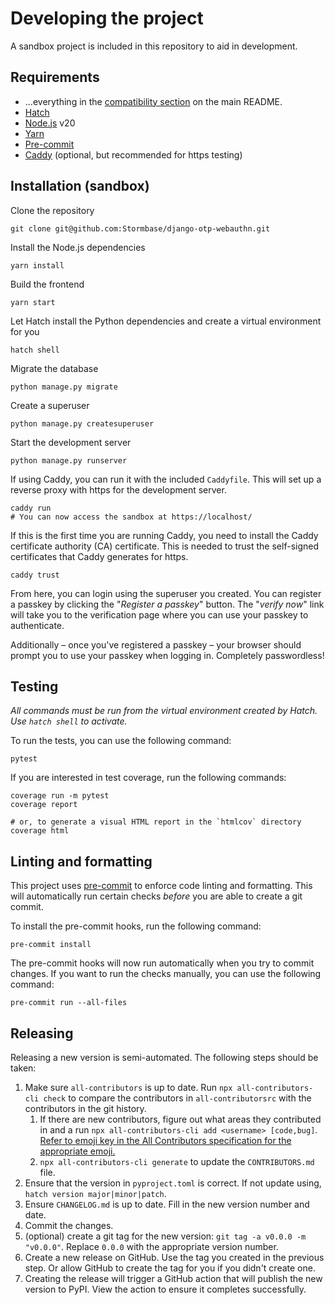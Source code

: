 # Developing the project

A sandbox project is included in this repository to aid in development.

## Requirements

- ...everything in the [compatibility section](./README.md#compatibility) on the main README.
- [Hatch](https://hatch.pypa.io/)
- [Node.js](https://nodejs.org/) v20
- [Yarn](https://yarnpkg.com/)
- [Pre-commit](https://pre-commit.com/)
- [Caddy](https://caddyserver.com/) (optional, but recommended for https testing)

## Installation (sandbox)

Clone the repository

    git clone git@github.com:Stormbase/django-otp-webauthn.git

Install the Node.js dependencies

    yarn install

Build the frontend

    yarn start

Let Hatch install the Python dependencies and create a virtual environment for you

    hatch shell

Migrate the database

    python manage.py migrate

Create a superuser

    python manage.py createsuperuser

Start the development server

    python manage.py runserver

If using Caddy, you can run it with the included `Caddyfile`. This will set up a reverse proxy with https for the development server.

    caddy run
    # You can now access the sandbox at https://localhost/

If this is the first time you are running Caddy, you need to install the Caddy certificate authority (CA) certificate. This is needed to trust the self-signed certificates that Caddy generates for https.

    caddy trust

From here, you can login using the superuser you created. You can register a passkey by clicking the "_Register a passkey_" button. The "_verify now_" link will take you to the verification page where you can use your passkey to authenticate.

Additionally – once you've registered a passkey – your browser should prompt you to use your passkey when logging in. Completely passwordless!

## Testing

_All commands must be run from the virtual environment created by Hatch. Use `hatch shell` to activate._

To run the tests, you can use the following command:

    pytest

If you are interested in test coverage, run the following commands:

    coverage run -m pytest
    coverage report

    # or, to generate a visual HTML report in the `htmlcov` directory
    coverage html

## Linting and formatting

This project uses [pre-commit](https://pre-commit.com/) to enforce code linting and formatting. This will automatically run certain checks _before_ you are able to create a git commit.

To install the pre-commit hooks, run the following command:

    pre-commit install

The pre-commit hooks will now run automatically when you try to commit changes. If you want to run the checks manually, you can use the following command:

    pre-commit run --all-files

## Releasing

Releasing a new version is semi-automated. The following steps should be taken:

1. Make sure `all-contributors` is up to date. Run `npx all-contributors-cli check` to compare the contributors in `all-contributorsrc` with the contributors in the git history.
   1. If there are new contributors, figure out what areas they contributed in and a run `npx all-contributors-cli add <username> [code,bug]`. [Refer to emoji key in the All Contributors specification for the appropriate emoji.](https://allcontributors.org/docs/en/emoji-key)
   2. `npx all-contributors-cli generate` to update the `CONTRIBUTORS.md` file.
2. Ensure that the version in `pyproject.toml` is correct. If not update using, `hatch version major|minor|patch`.
3. Ensure `CHANGELOG.md` is up to date. Fill in the new version number and date.
4. Commit the changes.
5. (optional) create a git tag for the new version: `git tag -a v0.0.0 -m "v0.0.0"`. Replace `0.0.0` with the appropriate version number.
6. Create a new release on GitHub. Use the tag you created in the previous step. Or allow GitHub to create the tag for you if you didn't create one.
7. Creating the release will trigger a GitHub action that will publish the new version to PyPI. View the action to ensure it completes successfully.
